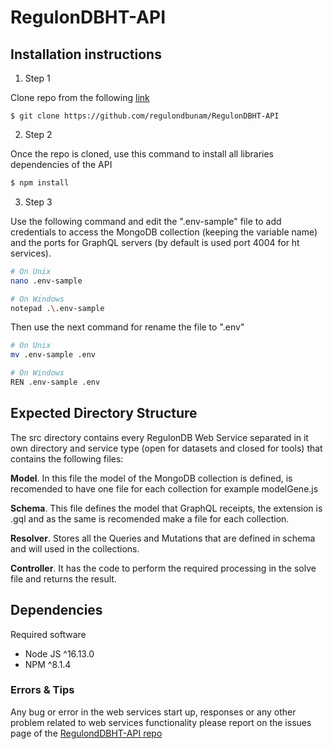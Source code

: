 # RegulonDBHT-API



## Installation instructions

1. Step 1

Clone repo from the following [link](https://github.com/regulondbunam/RegulonDBHT-API)

```shell
$ git clone https://github.com/regulondbunam/RegulonDBHT-API
```

2. Step 2

Once the repo is cloned, use this command to install all libraries dependencies of the API

```bash
$ npm install
```


3. Step 3

Use the following command and edit the ".env-sample" file to add credentials to access the MongoDB collection (keeping the variable name) and the ports for GraphQL servers (by default is used port 4004 for ht services).

```bash
# On Unix
nano .env-sample

# On Windows
notepad .\.env-sample
```

Then use the next command for rename the file to ".env"

```bash
# On Unix
mv .env-sample .env

# On Windows
REN .env-sample .env
```


## Expected Directory Structure 

The src directory contains every RegulonDB Web Service separated in it own directory and service type (open for datasets and closed for tools) that contains the following files: 

**Model**. In this file the model of the MongoDB collection is defined, is recomended to have one file for each collection for example modelGene.js

**Schema**. This file defines the model that GraphQL receipts, the extension is .gql and as the same is recomended make a file for each collection.

**Resolver**. Stores all the Queries and Mutations that are defined in schema and will used in the collections.

**Controller**. It has the code to perform the required processing in the solve file and returns the result.



## Dependencies

Required software

- Node JS ^16.13.0
- NPM ^8.1.4


### Errors & Tips
Any bug or error in the web services start up, responses or any other problem related to web services functionality please report on the issues page of the [RegulondDBHT-API repo](https://github.com/regulondbunam/RegulonDBHT-API/issues)
